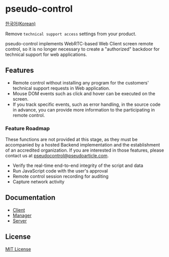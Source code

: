 # pseudo-control
[한국어(Korean)](README.ko-KR.md)

Remove `technical support access` settings from your product.

pseudo-control implements WebRTC-based Web Client screen remote control, so it is no longer necessary to create a "authorized" backdoor for technical support for web applications.

## Features
- Remote control without installing any program for the customers' technical support requests in Web application.
- Mouse DOM events such as click and hover can be executed on the screen.
- If you track specific events, such as error handling, in the source code in advance, you can provide more information to the participating in remote control.

### Feature Roadmap
These functions are not provided at this stage, as they must be accompanied by a hosted Backend implementation and the establishment of an accredited organization. If you are interested in those features, please contact us at pseudocontrol@pseudoarticle.com.

- Verify the real-time end-to-end integrity of the script and data
- Run JavaScript code with the user's approval
- Remote control session recording for auditing
- Capture network activity

## Documentation
- [Client](pseudo-control-client/README.md)
- [Manager](pseudo-control-manager/README.md)
- [Server](pseudo-control-server/README.md)

## License
[MIT License](LICENSE)
